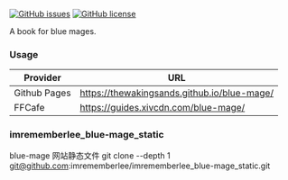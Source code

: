 [![GitHub issues](https://img.shields.io/github/issues/thewakingsands/blue-mage)](https://github.com/thewakingsands/blue-mage/issues)
[![GitHub license](https://img.shields.io/github/license/thewakingsands/blue-mage)](https://github.com/thewakingsands/blue-mage/blob/master/LICENSE)

A book for blue mages.

### Usage

| Provider     | URL                                         |
| ------------ | ------------------------------------------- |
| Github Pages | https://thewakingsands.github.io/blue-mage/ |
| FFCafe       | https://guides.xivcdn.com/blue-mage/        |

### imrememberlee_blue-mage_static
blue-mage 网站静态文件
git clone --depth 1 git@github.com:imrememberlee/imrememberlee_blue-mage_static.git